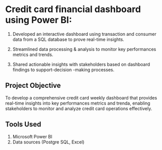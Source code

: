 
# Credit card financial dashboard using Power BI:

1. Developed an interactive dashboard using transaction and consumer data from a SQL database to prove real-time insights.

2. Streamlined data processing & analysis to monitor key performances metrics and trends.

3. Shared actionable insights with stakeholders based on dashboard findings to support-decision -making processes.



## Project Objective
To develop a comprehensive credit card weekly dashboard that provides real-time insights into key performances metrics and trenda, enabling stakeholders to monitor and analyze credit card operations effectively.
## Tools Used
1. Microsoft Power BI
2. Data sources (Postgre SQL, Excel)